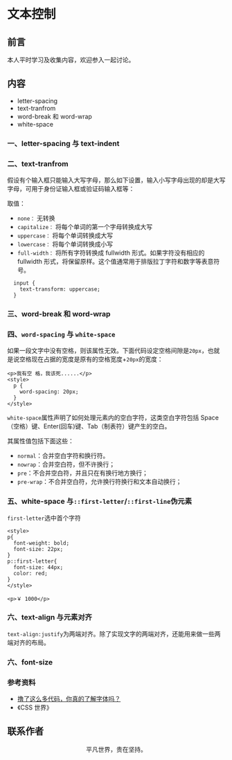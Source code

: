# 文本控制

## 前言

本人平时学习及收集内容，欢迎参入一起讨论。

## 内容

- letter-spacing
- text-tranfrom
- word-break 和 word-wrap
- white-space

### 一、letter-spacing 与 text-indent

### 二、text-tranfrom

假设有个输入框只能输入大写字母，那么如下设置，输入小写字母出现的却是大写字母，可用于身份证输入框或验证码输入框等：

取值：

- `none：` 无转换
- `capitalize：` 将每个单词的第一个字母转换成大写
- `uppercase：` 将每个单词转换成大写
- `lowercase：` 将每个单词转换成小写
- `full-width：` 将所有字符转换成 fullwidth 形式。如果字符没有相应的 fullwidth 形式，将保留原样。这个值通常用于排版拉丁字符和数字等表意符号。

```
  input {
    text-transform: uppercase;
  }
```

### 三、word-break 和 word-wrap

### 四、`word-spacing` 与 `white-space`

如果一段文字中没有空格，则该属性无效。下面代码设定空格间隙是`20px`，也就是说空格现在占据的宽度是原有的空格宽度+`20px`的宽度：

```
<p>我有空 格，我该死......</p>
<style>
  p {
    word-spacing: 20px;
  }
</style>

```

`white-space`属性声明了如何处理元素内的空白字符，这类空白字符包括 Space（空格）键、Enter(回车)键、Tab（制表符）键产生的空白。

其属性值包括下面这些：

- `normal`：合并空白字符和换行符。
- `nowrap`：合并空白符，但不许换行；
- `pre`：不合并空白符，并且只在有换行地方换行；
- `pre-wrap`：不合并空白符，允许换行符换行和文本自动换行；

### 五、white-space 与`::first-letter`/`::first-line`伪元素

`first-letter`选中首个字符

```
<style>
p{
  font-weight: bold;
  font-size: 22px;
}
p::first-letter{
  font-size: 44px;
  color: red;
}
</style>

<p>￥ 1000</p>
```

### 六、text-align 与元素对齐

`text-align:justify`为两端对齐。除了实现文字的两端对齐，还能用来做一些两端对齐的布局。

### 六、font-size

### 参考资料

- [撸了这么多代码，你真的了解字体吗？](https://mp.weixin.qq.com/s/NHKSKMNEIjSY5Eo27-CI0Q)
- 《CSS 世界》

## 联系作者

<div align="center">
    <p>
        平凡世界，贵在坚持。
    </p>
    <img :src="$withBase('/about/contact.png')" />
</div>
